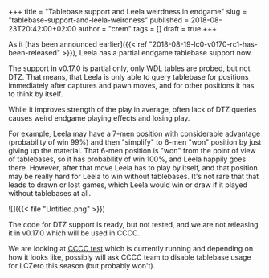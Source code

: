 +++
title = "Tablebase support and Leela weirdness in endgame"
slug = "tablebase-support-and-leela-weirdness"
published = 2018-08-23T20:42:00+02:00
author = "crem"
tags = []
draft = true
+++

As it [has been announced earlier]({{< ref "2018-08-19-lc0-v0170-rc1-has-been-released" >}}),
Leela has a partial endgame tablebase support now.

The support in v0.17.0 is partial only, only WDL tables are probed, but not
DTZ.
That means, that Leela is only able to query tablebase for positions
immediately after captures and pawn moves, and for other positions it has to
think by itself.

<!--more-->

While it improves strength of the play in average, often lack of DTZ queries
causes weird endgame playing effects and losing play.

For example, Leela may have a 7-men position with considerable advantage
(probability of win 99%) and then "simplify" to 6-men "won" position by just
giving up the material. That 6-men position is "won" from the point of view of
tablebases, so it has probability of win 100%, and Leela happily goes there.
However, after that move Leela has to play by itself, and that position may be
really hard for Leela to win without tablebases. It's not rare that that leads
to drawn or lost games, which Leela would win or draw if it played without
tablebases at all.

![]({{< file "Untitled.png" >}})

The code for DTZ support is ready, but not tested, and we are not releasing it
in v0.17.0 which will be used in CCCC.

We are looking at [CCCC test](http://chess.com/cccc) which is currently
running and depending on how it looks like, possibly will ask CCCC team to
disable tablebase usage for LCZero this season (but probably won't).
